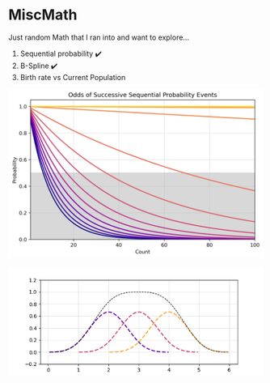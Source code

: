 # MiscMath

Just random Math that I ran into and want to explore... <br>

1.  Sequential probability :heavy_check_mark:  <br>
2.  B-Spline :heavy_check_mark:  <br>
3.  Birth rate vs Current Population <br>

![prob](./seqProb/SqPr2.png) <br>

![spline](./Bspline/B4.png)

